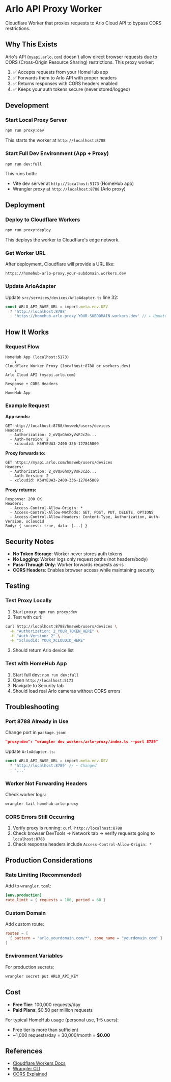 # Arlo API Proxy Worker

Cloudflare Worker that proxies requests to Arlo Cloud API to bypass CORS restrictions.

## Why This Exists

Arlo's API (`myapi.arlo.com`) doesn't allow direct browser requests due to CORS (Cross-Origin Resource Sharing) restrictions. This proxy worker:

1. ✅ Accepts requests from your HomeHub app
2. ✅ Forwards them to Arlo API with proper headers
3. ✅ Returns responses with CORS headers enabled
4. ✅ Keeps your auth tokens secure (never stored/logged)

## Development

### Start Local Proxy Server

```bash
npm run proxy:dev
```

This starts the worker at `http://localhost:8788`

### Start Full Dev Environment (App + Proxy)

```bash
npm run dev:full
```

This runs both:

- Vite dev server at `http://localhost:5173` (HomeHub app)
- Wrangler proxy at `http://localhost:8788` (Arlo proxy)

## Deployment

### Deploy to Cloudflare Workers

```bash
npm run proxy:deploy
```

This deploys the worker to Cloudflare's edge network.

### Get Worker URL

After deployment, Cloudflare will provide a URL like:

```
https://homehub-arlo-proxy.your-subdomain.workers.dev
```

### Update ArloAdapter

Update `src/services/devices/ArloAdapter.ts` line 32:

```typescript
const ARLO_API_BASE_URL = import.meta.env.DEV
  ? 'http://localhost:8788'
  : 'https://homehub-arlo-proxy.YOUR-SUBDOMAIN.workers.dev' // ← Update this
```

## How It Works

### Request Flow

```
HomeHub App (localhost:5173)
    ↓
Cloudflare Worker Proxy (localhost:8788 or workers.dev)
    ↓
Arlo Cloud API (myapi.arlo.com)
    ↓
Response + CORS Headers
    ↓
HomeHub App
```

### Example Request

**App sends:**

```
GET http://localhost:8788/hmsweb/users/devices
Headers:
  - Authorization: 2_oVQxGhmXyVsFJcZo...
  - Auth-Version: 2
  - xcloudid: K5HYEUA3-2400-336-127845809
```

**Proxy forwards to:**

```
GET https://myapi.arlo.com/hmsweb/users/devices
Headers:
  - Authorization: 2_oVQxGhmXyVsFJcZo...
  - Auth-Version: 2
  - xcloudid: K5HYEUA3-2400-336-127845809
```

**Proxy returns:**

```
Response: 200 OK
Headers:
  - Access-Control-Allow-Origin: *
  - Access-Control-Allow-Methods: GET, POST, PUT, DELETE, OPTIONS
  - Access-Control-Allow-Headers: Content-Type, Authorization, Auth-Version, xcloudid
Body: { success: true, data: [...] }
```

## Security Notes

- **No Token Storage**: Worker never stores auth tokens
- **No Logging**: Worker logs only request paths (not headers/body)
- **Pass-Through Only**: Worker forwards requests as-is
- **CORS Headers**: Enables browser access while maintaining security

## Testing

### Test Proxy Locally

1. Start proxy: `npm run proxy:dev`
2. Test with curl:

```bash
curl http://localhost:8788/hmsweb/users/devices \
  -H "Authorization: 2_YOUR_TOKEN_HERE" \
  -H "Auth-Version: 2" \
  -H "xcloudid: YOUR_XCLOUDID_HERE"
```

3. Should return Arlo device list

### Test with HomeHub App

1. Start full dev: `npm run dev:full`
2. Open `http://localhost:5173`
3. Navigate to Security tab
4. Should load real Arlo cameras without CORS errors

## Troubleshooting

### Port 8788 Already in Use

Change port in `package.json`:

```json
"proxy:dev": "wrangler dev workers/arlo-proxy/index.ts --port 8789"
```

Update `ArloAdapter.ts`:

```typescript
const ARLO_API_BASE_URL = import.meta.env.DEV
  ? 'http://localhost:8789' // ← Changed
  : '...'
```

### Worker Not Forwarding Headers

Check worker logs:

```bash
wrangler tail homehub-arlo-proxy
```

### CORS Errors Still Occurring

1. Verify proxy is running: `curl http://localhost:8788`
2. Check browser DevTools → Network tab → verify requests going to `localhost:8788`
3. Check response headers include `Access-Control-Allow-Origin: *`

## Production Considerations

### Rate Limiting (Recommended)

Add to `wrangler.toml`:

```toml
[env.production]
rate_limit = { requests = 100, period = 60 }
```

### Custom Domain

Add custom route:

```toml
routes = [
  { pattern = "arlo.yourdomain.com/*", zone_name = "yourdomain.com" }
]
```

### Environment Variables

For production secrets:

```bash
wrangler secret put ARLO_API_KEY
```

## Cost

- **Free Tier**: 100,000 requests/day
- **Paid Plans**: $0.50 per million requests

For typical HomeHub usage (personal use, 1-5 users):

- Free tier is more than sufficient
- ~1,000 requests/day = 30,000/month = **$0.00**

## References

- [Cloudflare Workers Docs](https://developers.cloudflare.com/workers/)
- [Wrangler CLI](https://developers.cloudflare.com/workers/wrangler/)
- [CORS Explained](https://developer.mozilla.org/en-US/docs/Web/HTTP/CORS)
